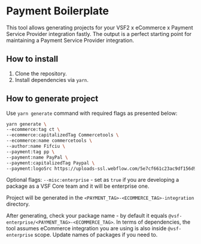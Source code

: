 # Payment Boilerplate

This tool allows generating projects for your VSF2 x eCommerce x Payment Service Provider integration fastly. The output is a perfect starting point for maintaining a Payment Service Provider integration.

## How to install

1. Clone the repository.
2. Install dependencies via `yarn`.

## How to generate project

Use `yarn generate` command with required flags as presented below:

```sh
yarn generate \
--ecommerce:tag ct \
--ecommerce:capitalizedTag Commercetools \
--ecommerce:name commercetools \
--author:name Fifciu \
--payment:tag pp \
--payment:name PayPal \
--payment:capitalizedTag Paypal \
--payment:logoSrc https://uploads-ssl.webflow.com/5e7cf661c23ac9df156d9c3d/5eb01763b8d39cb1427e86f2_PayPal%201.svg
```

Optional flags:
`--misc:enterprise` - set as `true` if you are developing a package as a VSF Core team and it will be enterprise one.

Project will be generated in the `<PAYMENT_TAG>-<ECOMMERCE_TAG>-integration` directory.

After generating, check your package name - by default it equals `@vsf-enterprise/<PAYMENT_TAG>-<ECOMMERCE_TAG>`. In terms of dependencies, the tool assumes eCommerce integration you are using is also inside `@vsf-enterprise` scope. Update names of packages if you need to.
